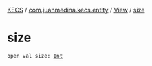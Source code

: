 [KECS](../../index.md) / [com.juanmedina.kecs.entity](../index.md) / [View](index.md) / [size](./size.md)

# size

`open val size: `[`Int`](https://kotlinlang.org/api/latest/jvm/stdlib/kotlin/-int/index.html)